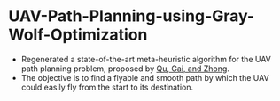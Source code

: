 # UAV-Path-Planning-using-Gray-Wolf-Optimization
* Regenerated a state-of-the-art meta-heuristic algorithm for the UAV path planning problem, proposed by [Qu, Gai, and Zhong](https://www.sciencedirect.com/science/article/abs/pii/S0950705120300356).
* The objective is to find a flyable and smooth path by which the UAV could easily fly from the start to its destination.
